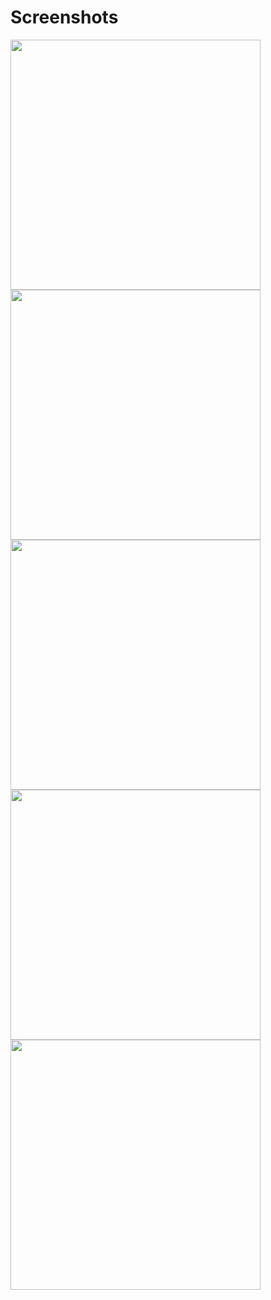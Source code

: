# Screenshots
<img src="https://github.com/user-attachments/assets/afb8d907-5bae-4172-8be2-0cc09968eafc" width="400">
<img src="https://github.com/user-attachments/assets/01ee6b36-1839-4034-8f11-1a5df86062a7" width="400">
<img src="https://github.com/user-attachments/assets/e14b8f55-6c79-4180-937f-9e239a17ec18" width="400">
<img src="https://github.com/user-attachments/assets/27adf1ab-5626-41a1-b0a8-5964ee2e967a" width="400">
<img src="https://github.com/user-attachments/assets/256fecfa-c91f-4da3-aab6-0b3012c0435b" width="400">

